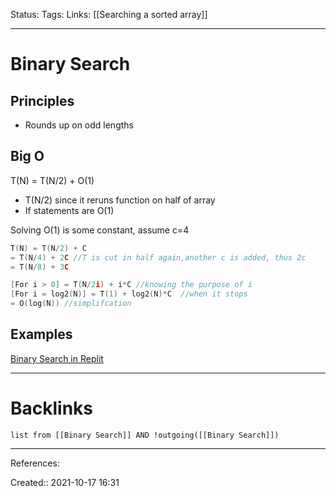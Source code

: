 Status: 
Tags: 
Links: [[Searching a sorted array]]
___
# Binary Search
## Principles
- Rounds up on odd lengths
## Big O
T(N) = T(N/2) + O(1)
- T(N/2) since it reruns function on half of array
- If statements are O(1)

Solving
O(1) is some constant, assume c=4
```c
T(N) = T(N/2) + C
= T(N/4) + 2C //T is cut in half again,another c is added, thus 2c
= T(N/8) + 3C

[For i > 0] = T(N/2i) + i*C //knowing the purpose of i
[For i = log2(N)] = T(1) + log2(N)*C ​ //when it stops
= O(log(N)) //simplifcation
```
## Examples
[Binary Search in Replit](https://replit.com/@JohnReyes08/cmpt125-2021-10-18#main.c)

___
# Backlinks
```dataview
list from [[Binary Search]] AND !outgoing([[Binary Search]])
```
___
References:

Created:: 2021-10-17 16:31

